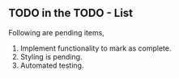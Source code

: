 ## TODO in the TODO - List

Following are pending items,

1. Implement functionality to mark as complete.
2. Styling is pending.
3. Automated testing.